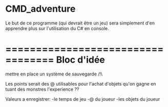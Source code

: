 # CMD_adventure
Le but de ce programme (qui devrait être un jeu) sera simplement d'en apprendre plus sur l'utilisation du C# en console.

==================================
Bloc d'idée
==================================
mettre en place un système de sauvegarde /!\

Les points serait des @ utilisables pour l'achat d'objets qu'on gagne en tuant des monstres
l'experience ??

Valeurs a enregistrer:
-le temps de jeu
-@ du joueur
-les objets du joueur
